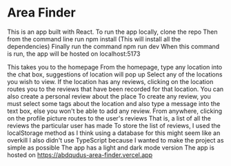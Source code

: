 # Area Finder

This is an app built with React.
To run the app locally, clone the repo
Then from the command line run npm install (This will install all the dependencies)
Finally run the command npm run dev
When this command is run, the app will be hosted on localhost:5173

This takes you to the homepage
From the homepage, type any location into the chat box, suggestions of location will pop up
Select any of the locations you wish to view.
If the location has any reviews, clicking on the location routes you to the reviews that have been recorded for that location.
You can also create a personal review about the place
To create any review, you must select some tags about the location and also type a message into the text box, else you won't be able to add any review.
From anywhere, clicking on the profile picture routes to the user's reviews
That is, a list of all the reviews the particular user has made
To store the list of reviews, I used the localStorage method as I think using a database for this might seem like an overkill
I also didn't use TypeScript because I wanted to make the project as simple as possible
The app has a light and dark mode version
The app is hosted on https://abdqudus-area-finder.vercel.app

